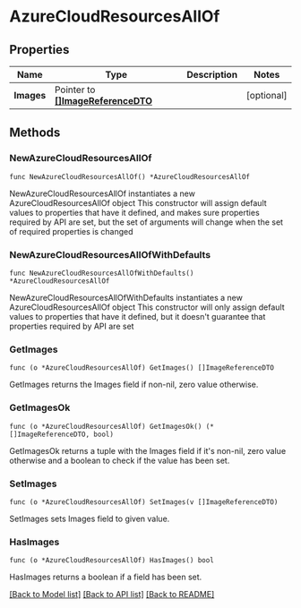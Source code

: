 # AzureCloudResourcesAllOf

## Properties

Name | Type | Description | Notes
------------ | ------------- | ------------- | -------------
**Images** | Pointer to [**[]ImageReferenceDTO**](ImageReferenceDTO.md) |  | [optional] 

## Methods

### NewAzureCloudResourcesAllOf

`func NewAzureCloudResourcesAllOf() *AzureCloudResourcesAllOf`

NewAzureCloudResourcesAllOf instantiates a new AzureCloudResourcesAllOf object
This constructor will assign default values to properties that have it defined,
and makes sure properties required by API are set, but the set of arguments
will change when the set of required properties is changed

### NewAzureCloudResourcesAllOfWithDefaults

`func NewAzureCloudResourcesAllOfWithDefaults() *AzureCloudResourcesAllOf`

NewAzureCloudResourcesAllOfWithDefaults instantiates a new AzureCloudResourcesAllOf object
This constructor will only assign default values to properties that have it defined,
but it doesn't guarantee that properties required by API are set

### GetImages

`func (o *AzureCloudResourcesAllOf) GetImages() []ImageReferenceDTO`

GetImages returns the Images field if non-nil, zero value otherwise.

### GetImagesOk

`func (o *AzureCloudResourcesAllOf) GetImagesOk() (*[]ImageReferenceDTO, bool)`

GetImagesOk returns a tuple with the Images field if it's non-nil, zero value otherwise
and a boolean to check if the value has been set.

### SetImages

`func (o *AzureCloudResourcesAllOf) SetImages(v []ImageReferenceDTO)`

SetImages sets Images field to given value.

### HasImages

`func (o *AzureCloudResourcesAllOf) HasImages() bool`

HasImages returns a boolean if a field has been set.


[[Back to Model list]](../README.md#documentation-for-models) [[Back to API list]](../README.md#documentation-for-api-endpoints) [[Back to README]](../README.md)


